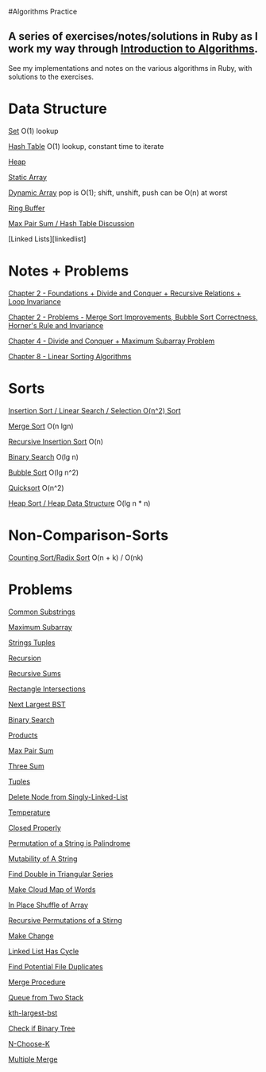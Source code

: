 #Algorithms Practice

## A series of exercises/notes/solutions in Ruby as I work my way through [Introduction to Algorithms][algorithms].
See my implementations and notes on the various algorithms in Ruby, with solutions to the exercises.

Data Structure
==
[Set][set] O(1) lookup

[Hash Table][maxpairsum] O(1) lookup, constant time to iterate

[Heap][heap-sort]

[Static Array][static-array]

[Dynamic Array][dynamic-array] pop is O(1); shift, unshift, push can be O(n) at worst

[Ring Buffer][ring-buffer]

[Max Pair Sum / Hash Table Discussion][maxpairsum]

[Linked Lists][linkedlist]


Notes + Problems
==

[Chapter 2 - Foundations + Divide and Conquer + Recursive Relations + Loop Invariance][chapter2]

[Chapter 2 - Problems - Merge Sort Improvements, Bubble Sort Correctness, Horner's Rule and Invariance][problems]

[Chapter 4 - Divide and Conquer + Maximum Subarray Problem][ch4notes]

[Chapter 8 - Linear Sorting Algorithms][ch8notes]

Sorts
==
[Insertion Sort / Linear Search / Selection O(n^2) Sort][insertion-sort-linear-search]

[Merge Sort][mergesort] O(n lgn)

[Recursive Insertion Sort][insertion-sort-recursion] O(n)

[Binary Search][binary-search] O(lg n)

[Bubble Sort][bubble-sort] O(lg n^2)

[Quicksort][quick-sort] O(n^2)

[Heap Sort / Heap Data Structure][heap-sort] O(lg n * n)

Non-Comparison-Sorts
==

[Counting Sort/Radix Sort][counting-sort] O(n + k) / O(nk)

Problems
==

[Common Substrings][common-substrings]

[Maximum Subarray][subarray]

[Strings Tuples][strings]

[Recursion][recursion]

[Recursive Sums][rec-sum]

[Rectangle Intersections][rectangles]

[Next Largest BST][next-largest-bst]

[Binary Search][binary]

[Products][products]

[Max Pair Sum][maxpairsum]

[Three Sum][threesum]

[Tuples][tuples]

[Delete Node from Singly-Linked-List][delete-node]

[Temperature][temperature-tracker]

[Closed Properly][closed-properly]

[Permutation of a String is Palindrome][permutation-string]

[Mutability of A String][string-mutability]

[Find Double in Triangular Series][find-double]

[Make Cloud Map of Words][make-cloud]

[In Place Shuffle of Array][in-place]

[Recursive Permutations of a Stirng][recursive-permutations]

[Make Change][make-change]

[Linked List Has Cycle][has-cycle]

[Find Potential File Duplicates][reading-files]

[Merge Procedure][merge-procedure]

[Queue from Two Stack][queue-two-stacks]

[kth-largest-bst][kth-largest]

[Check if Binary Tree][bst]

[N-Choose-K][n-choose-k]

[Multiple Merge][multiple-merge]

[multiple-merge]: ./problems/multiple_merge.rb
[n-choose-k]: ./problems/n_choose_k.rb
[bst]: ./problems/bst.rb
[kth-largest]: ./problems/kth_largest.rb
[queue-two-stacks]: ./problems/queue_two_stacks.rb
[merge-procedure]: ./problems/merge.rb
[reading-files]: ./problems/file_read.rb
[has-cycle]: ./problems/has_cycle.rb
[make-change]: ./problems/make_change.rb
[recursive-permutations]: ./problems/recursive_permutations.rb
[in-place]: ./problems/in_place_shuffle.rb
[make-cloud]: ./problems/make_cloud.rb
[find-double]: ./problems/find_double.rb
[string-mutability]: ./problems/reverse.rb
[permutation-string]: ./problems/string_permutation.rb
[closed-properly]: ./problems/closed.rb
[temperature-tracker]: ./problems/temp_tracker.rb
[delete-node]: ./problems/delete_node.rb
[rectangles]: ./problems/rectangle-intersection.rb
[binary]: ./problems/binary.rb
[common-substrings]: ./problems/common_substr.rb
[next-largest-bst]: ./problems/next_largest_bst.rb
[rec-sum]: ./problems/sum_rec.rb
[max-profit]: ./problems/max_profit.rb
[recursion]: ./problems/recursion.rb
[strings]: ./problems/string.rb
[maxpairsum]: ./problems/max_pair.rb
[products]: ./problems/products.rb
[threesum]: ./problems/threesum.rb
[tuples]: ./problems/tuples.rb
[reverse-strings]: ./problems/reverse_strings.rb
[reverse-linked-list]: ./problems/link_reverse.rb

[linked-list]: ./data_structures/linked_list.rb
[ring-buffer]: ./data_structures/ring_buffer.rb
[dynamic-array]: ./data_structures/dynamic_array.rb
[static-array]: ./data_structures/static_array.rb
[set]: ./data_structures/set.rb

[counting-sort]: ./ch8/counting_sort.rb
[ch8notes]: ./ch8/linear_sort.txt

[quick-sort]: ./ch7/quick-sort.rb

[heap-sort]: ./ch6/heap_sort.rb

[subarray]: ./ch4/subarray.rb
[ch4notes]: ./ch4/notes.txt

[bubble-sort]: ./ch2/bubble_sort.rb
[problems]: ./ch2/problems.txt
[binary-search]: ./ch2/binary_search.rb
[insertion-sort-recursion]: ./ch2/recurs_ins_sort.rb
[mergesort]: ./ch2/merge_sort.rb
[divide and conquer]: ./ch2/divideandconquer.txt
[insertion-sort-linear-search]: ./ch2/ch2Problems.rb

[algorithms]: http://www.amazon.com/Introduction-Algorithms-3rd-Thomas-Cormen/dp/0262033844/ref=sr_1_2?ie=UTF8&qid=1422754780&sr=8-2&keywords=algorithms

[chapter2]: ./ch2/chapter2cormen.txt
